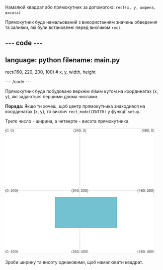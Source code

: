 Намалюй квадрат або прямокутник за допомогою: `rect(x, y, ширина, висота)`

Прямокутник буде намальований з використанням значень обведення та заливки, які були встановлені перед викликом `rect`.

--- code ---
---
language: python
filename: main.py
---

  rect(160, 220, 200, 100) # x, y, width, height

--- /code ---

Прямокутник буде побудовано верхнім лівим кутом на координатах (x, y), які задаються першими двома числами.

**Порада:** Якщо ти хочеш, щоб центр прямокутника знаходився на координатах (x, y), то виклич `rect_mode(CENTER)` у функції `setup`.

Третє число - ширина, а четверте - висота прямокутника.

![У вихідну область виводиться прямокутник з центром у точках x -160, y - 220, шириною 200 та висотою 100](images/example.png)

Зроби ширину та висоту однаковими, щоб намалювати квадрат.


